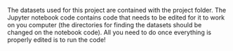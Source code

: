 The datasets used for this project are contained with the project folder. The Jupyter notebook code contains code that needs to be edited for it to work on you computer (the directories 
for finding the datasets should be changed on the notebook code). All you need to do once everything is properly edited is to run the code! 
